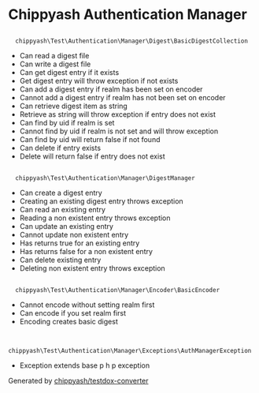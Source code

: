 # Chippyash Authentication Manager

## 
      chippyash\Test\Authentication\Manager\Digest\BasicDigestCollection
    

*  Can read a digest file
*  Can write a digest file
*  Can get digest entry if it exists
*  Get digest entry will throw exception if not exists
*  Can add a digest entry if realm has been set on encoder
*  Cannot add a digest entry if realm has not been set on encoder
*  Can retrieve digest item as string
*  Retrieve as string will throw exception if entry does not exist
*  Can find by uid if realm is set
*  Cannot find by uid if realm is not set and will throw exception
*  Can find by uid will return false if not found
*  Can delete if entry exists
*  Delete will return false if entry does not exist

## 
      chippyash\Test\Authentication\Manager\DigestManager
    

*  Can create a digest entry
*  Creating an existing digest entry throws exception
*  Can read an existing entry
*  Reading a non existent entry throws exception
*  Can update an existing entry
*  Cannot update non existent entry
*  Has returns true for an existing entry
*  Has returns false for a non existent entry
*  Can delete existing entry
*  Deleting non existent entry throws exception

## 
      chippyash\Test\Authentication\Manager\Encoder\BasicEncoder
    

*  Cannot encode without setting realm first
*  Can encode if you set realm first
*  Encoding creates basic digest

## 
      chippyash\Test\Authentication\Manager\Exceptions\AuthManagerException
    

*  Exception extends base p h p exception


Generated by [chippyash/testdox-converter](https://github.com/chippyash/Testdox-Converter)